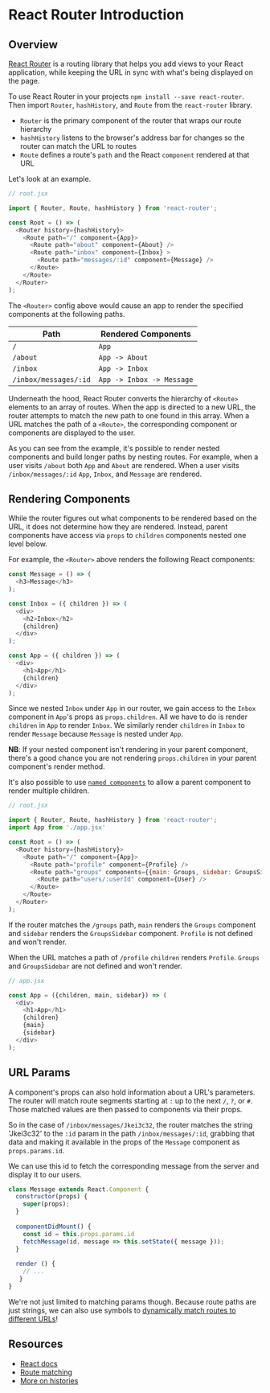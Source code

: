 # React Router Introduction

## Overview

[React Router](https://github.com/ReactTraining/react-router/) is a routing 
library that helps you add views to your React application, while keeping the 
URL in sync with what's being displayed on the page.

To use React Router in your projects `npm install --save react-router`. Then
import `Router`, `hashHistory`, and `Route` from the `react-router` library.

* `Router` is the primary component of the router that wraps our route hierarchy
* `hashHistory` listens to the browser's address bar for changes so the router
can match the URL to routes
* `Route` defines a route's `path` and the React `component` rendered
at that URL


Let's look at an example.

```js
// root.jsx

import { Router, Route, hashHistory } from 'react-router';

const Root = () => (
  <Router history={hashHistory}>
    <Route path="/" component={App}>
      <Route path="about" component={About} />
      <Route path="inbox" component={Inbox} >
        <Route path="messages/:id" component={Message} />
      </Route>
    </Route>
  </Router>
);
```

The `<Router>` config above would cause an app to render the specified components at 
the following paths.

Path                    | Rendered Components
------------------------|-----------
`/`                     | `App`
`/about`                | `App -> About`
`/inbox`                | `App -> Inbox`
`/inbox/messages/:id`   | `App -> Inbox -> Message`

Underneath the hood, React Router converts the hierarchy of 
`<Route>` elements to an array of routes. When the app is directed to a new URL, the 
router attempts to match the new path to one found in this array. 
When a URL matches the path of a `<Route>`, the corresponding 
component or components are displayed to the user.

As you can see from the example, it's possible to render nested components 
and build longer paths by nesting routes. For example, when a user 
visits `/about` both `App` and `About` are rendered. When a user visits 
`/inbox/messages/:id` `App`, `Inbox`, and `Message` are rendered.

## Rendering Components

While the router figures out what components to be rendered based on the URL,
it does not determine how they are rendered. Instead, parent components have 
access via `props` to `children` components nested one level below.

For example, the `<Router>` above renders the following React components:

```js
const Message = () => (
  <h3>Message</h3>
);
```

```js
const Inbox = ({ children }) => (
  <div>
    <h2>Inbox</h2>
    {children}
  </div>
);

```

```js
const App = ({ children }) => (
  <div>
    <h1>App</h1>
    {children}
  </div>
);
```

Since we nested `Inbox` under `App` in our router, we gain access to the
`Inbox` component in `App`'s props as `props.children`. All we have to do is render 
`children` in `App` to render `Inbox`. We similarly render `children` in `Inbox` to
render `Message` because `Message` is nested under `App`.

**NB**: If your nested component isn't rendering in your parent component,
there's a good chance you are not rendering `props.children` in your parent component's
render method.

It's also possible to use [`named components`](https://github.com/ReactTraining/react-router/blob/master/docs/API.md#named-components) to allow a parent component to render multiple children.

```js
// root.jsx

import { Router, Route, hashHistory } from 'react-router';
import App from './app.jsx'

const Root = () => (
  <Router history={hashHistory}>
    <Route path="/" component={App}>
      <Route path="profile" component={Profile} />
      <Route path="groups" components={{main: Groups, sidebar: GroupsSidebar}} />
        <Route path="users/:userId" component={User} />
      </Route>
    </Route>
  </Router>
);
```

If the router matches the `/groups` path, `main` renders the `Groups` component 
and `sidebar` renders the `GroupsSidebar` component. `Profile` is not defined and 
won't render. 

When the URL matches a path of `/profile` `children` renders `Profile`.
`Groups` and `GroupsSidebar` are not defined and won't render.

```js
// app.jsx

const App = ({children, main, sidebar}) => (
  <div>
    <h1>App</h1>
    {children}
    {main}
    {sidebar}
  </div>
);
```

## URL Params

A component's props can also hold information about a URL's parameters.
The router will match route segments starting at `:` up to the next `/`, `?`,
or `#`. Those matched values are then passed to components via their props.

So in the case of `/inbox/messages/Jkei3c32`, the router matches the string
'Jkei3c32' to the `:id` param in the path `/inbox/messages/:id`, grabbing that data and 
making it available in the props of the `Message` component as `props.params.id`.

We can use this id to fetch the corresponding message from the server and
display it to our users.

```js
class Message extends React.Component {
  constructor(props) {
    super(props);
  }
  
  componentDidMount() {
    const id = this.props.params.id
    fetchMessage(id, message => this.setState({ message }));
  }
  
  render () {
    // ...
   }
}

```

We're not just limited to matching params though. Because route paths are just
strings, we can also use symbols to [dynamically match routes to different URLs](https://github.com/ReactTraining/react-router/blob/master/docs/guides/RouteMatching.md#path-syntax)!

## Resources

* [React docs](https://github.com/ReactTraining/react-router/tree/v3/docs)
* [Route matching](https://github.com/ReactTraining/react-router/blob/v3/docs/guides/RouteMatching.md)
* [More on histories](https://github.com/ReactTraining/react-router/blob/v3/docs/guides/Histories.md#hashhistory)
